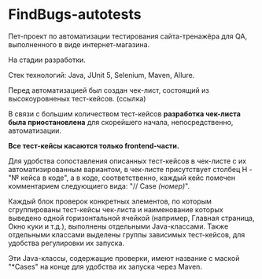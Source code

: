 # FindBugs-autotests
Пет-проект по автоматизации тестирования сайта-тренажёра для QA, выполненного в виде интернет-магазина.

На стадии разработки.

Стек технологий: Java, JUnit 5, Selenium, Maven, Allure.

Перед автоматизацией был создан чек-лист, состоящий из высокоуровненых тест-кейсов. (ссылка)

В связи с большим количеством тест-кейсов **разработка чек-листа была приостановлена** для скорейшего начала, непосредственно, автоматизации.

**Все тест-кейсы касаются только frontend-части.**

Для удобства сопоставления описанных тест-кейсов в чек-листе с их автоматизированным вариантом, в чек-листе присутствует столбец H - "№ кейса в коде", а в коде, соответственно, каждый кейс помечен комментарием следующиего вида: "// Case _(номер)_".

Каждый блок проверок конкретных элементов, по которым сгруппированы тест-кейсы чек-листа и наименование которых выведено одной горизонтальной ячейкой (например, Главная страница, Окно куки и т.д.), выполнены отдельными Java-классами.
Также отдельными классами выделены группы зависимых тест-кейсов, для удобства регулировки их запуска.

Эти Java-классы, содержащие проверки, имеют название с маской "*Cases" на конце для удобства их запуска через Maven.

